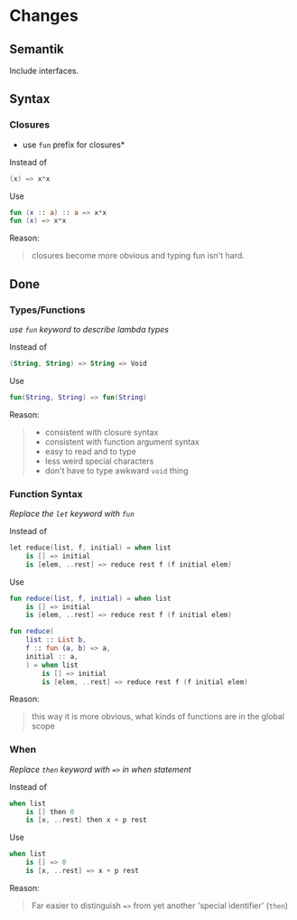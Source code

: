 <!-- This doc uses c for solar syntax, because it works rather nicely with treesitter for markdown -->

# Changes

## Semantik

Include interfaces.

## Syntax

### Closures

- use `fun` prefix for closures\*

Instead of

```kotlin
(x) => x*x
```

Use

```kotlin
fun (x :: a) :: a => x*x
fun (x) => x*x
```

Reason:

> closures become more obvious and typing fun isn't hard.

## Done

### Types/Functions

_use `fun` keyword to describe lambda types_

Instead of

```kotlin
(String, String) => String => Void
```

Use

```kotlin
fun(String, String) => fun(String)
```

Reason:

> - consistent with closure syntax
> - consistent with function argument syntax
> - easy to read and to type
> - less weird special characters
> - don't have to type awkward `void` thing

### Function Syntax

_Replace the `let` keyword with `fun`_

Instead of

```kotlin
let reduce(list, f, initial) = when list
    is [] => initial
    is [elem, ..rest] => reduce rest f (f initial elem)
```

Use

```kotlin
fun reduce(list, f, initial) = when list
    is [] => initial
    is [elem, ..rest] => reduce rest f (f initial elem)
```

```kotlin
fun reduce(
    list :: List b,
    f :: fun (a, b) => a,
    initial :: a,
    ) = when list
        is [] => initial
        is [elem, ..rest] => reduce rest f (f initial elem)
```

Reason:

> this way it is more obvious, what kinds of functions are in the global scope

### When

_Replace `then` keyword with `=>` in when statement_

Instead of

```kotlin
when list
    is [] then 0
    is [x, ..rest] then x + p rest
```

Use

```kotlin
when list
    is [] => 0
    is [x, ..rest] => x + p rest
```

Reason:

> Far easier to distinguish `=>` from yet another 'special identifier' (`then`)
